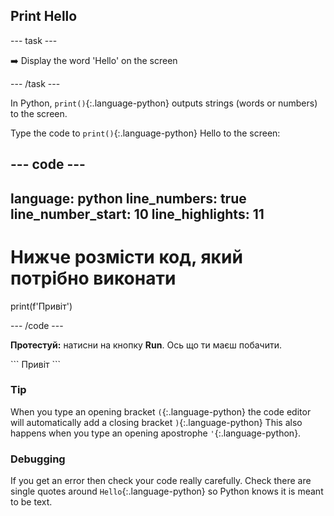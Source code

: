 <h2 class="c-project-heading--task">Print Hello</h2>

\--- task ---

➡️ Display the word 'Hello' on the screen

\--- /task ---

In Python, `print()`{:.language-python} outputs strings (words or numbers) to the screen.

Type the code to `print()`{:.language-python} Hello to the screen:

<div class="c-project-code">

## --- code ---

language: python
line_numbers: true
line_number_start: 10
line_highlights: 11
--------------------------------------------------------

# Нижче розмісти код, який потрібно виконати

print(f'Привіт')

\--- /code ---

</div>

**Протестуй:** натисни на кнопку **Run**.
Ось що ти маєш побачити.

<div class="c-project-output">
```
Привіт
```
</div>

<div class="c-project-callout c-project-callout--tip">

### Tip

When you type an opening bracket `(`{:.language-python} the code editor will automatically add a closing bracket `)`{:.language-python}
This also happens when you type an opening apostrophe `'`{:.language-python}.

</div>

<div class="c-project-callout c-project-callout--debug">

### Debugging

If you get an error then check your code really carefully. Check there are single quotes around `Hello`{:.language-python} so Python knows it is meant to be text.

</div>
